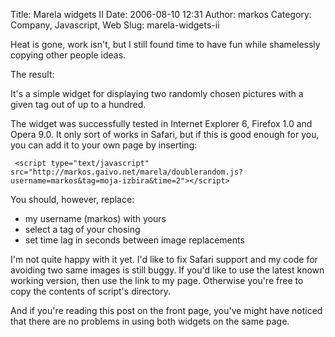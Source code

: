 Title: Marela widgets II
Date: 2006-08-10 12:31
Author: markos
Category: Company, Javascript, Web
Slug: marela-widgets-ii

Heat is gone, work isn't, but I still found time to have fun while
shamelessly copying other people ideas.

<p>
The result:  

<script type="text/javascript" src="http://markos.gaivo.net/marela/doublerandom.js?username=markos&amp;tag=moja-izbira&amp;time=3"></script>
</p>
It's a simple widget for displaying two randomly chosen pictures with a
given tag out of up to a hundred.

The widget was successfully tested in Internet Explorer 6, Firefox 1.0
and Opera 9.0. It only sort of works in Safari, but if this is good
enough for you, you can add it to your own page by inserting:

` <script type="text/javascript" src="http://markos.gaivo.net/marela/doublerandom.js?username=markos&tag=moja-izbira&time=2"></script>`

You should, however, replace:

-   my username (markos) with yours
-   select a tag of your chosing
-   set time lag in seconds between image replacements

I'm not quite happy with it yet. I'd like to fix Safari support and my
code for avoiding two same images is still buggy. If you'd like to use
the latest known working version, then use the link to my page.
Otherwise you're free to copy the contents of script's directory.

And if you're reading this post on the front page, you've might have
noticed that there are no problems in using both widgets on the same
page.

